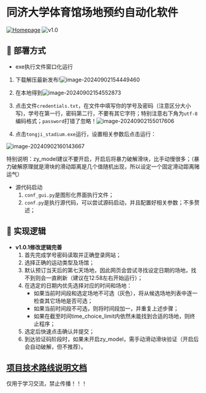 # 同济大学体育馆场地预约自动化软件

[![Homepage](https://img.shields.io/badge/-Homepage-yellow)](https://www.zy66.online) ![v1.0](https://img.shields.io/badge/zy-tongji_stadium-blue)

## 🤔 部署方式

- exe执行文件窗口化运行

1. 下载解压最新发布!![image-20240902154449460](https://github.com/user-attachments/assets/2af27c1d-4609-44ee-ba9e-e0a75f859023)


2. 在本地得到![image-20240902154552873](https://github.com/user-attachments/assets/9aed7505-52c5-4b4c-920d-da8f0a2973c9)

3. 点击文件`credentials.txt`，在文件中填写你的学号及密码（注意区分大小写)，学号在第一行，密码第二行，不要有其它字符；特别注意右下角为`utf-8`编码格式；`password`打错了忽略！![image-20240902155017606](https://github.com/user-attachments/assets/19bbfdf4-5c3c-409d-bf24-8f220fb32c97)

4. 点击`tongji_stadium.exe`运行，设置相关参数后点击运行：

![image-20240902160143667](https://github.com/user-attachments/assets/edf5916d-dd90-4f43-ae33-f5ac53bf7a17)


特别说明：zy_model建议不要开启，开启后将暴力破解滑块，比手动慢很多；（暴力破解原理就是滑块的滑动距离是几个值随机出现，所以设定一个固定滑动距离赌运气）



- 源代码启动
    1. `conf_gui.py`是图形化界面执行文件；
    2. `conf.py`是执行源代码，可以尝试源码启动，并且配置好相关参数；不多赘述；



## 🤔 实现逻辑
- **v1.0.1修改逻辑完善**
  1. 首先完成学号密码读取并正确登录网站；
  2. 选择正确的运动类型及场馆；
  3. 默认预订当天后的第七天场地，因此网页会尝试寻找设定日期的场地，找不到则会一直刷新（建议在12:58左右开始运行）；
  4. 在选定的日期内优先选择对应的时间和场地：
      - 如果当前时间段和选定场地不可选（灰色），将从候选场地列表中逐一检查其它场地是否可选；
     - 如果当前时间段不可选，则将时间段加一，并重复上述步骤；
     - 如果在截至时间time_choice_limit内依然未能找到合适的场地，则终止程序；
  5. 选定后快速点击确认并提交；
  6. 到达验证码阶段时，如果未开启zy_model，需手动滑动滑块验证（开启后会自动破解，但不推荐）。


## [**项目技术路线说明文档**](https://zy66.online/index.php/archives/174)


仅用于学习交流，禁止传播！！！

